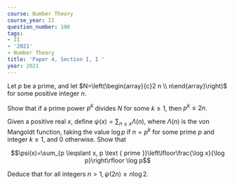 ```yaml
---
course: Number Theory
course_year: II
question_number: 106
tags:
- II
- '2021'
- Number Theory
title: 'Paper 4, Section I, I '
year: 2021
---
```




Let $p$ be a prime, and let $N=\left(\begin{array}{c}2 n \\ n\end{array}\right)$ for some positive integer $n$.

Show that if a prime power $p^{k}$ divides $N$ for some $k \geqslant 1$, then $p^{k} \leqslant 2 n$.

Given a positive real $x$, define $\psi(x)=\sum_{n \leqslant x} \Lambda(n)$, where $\Lambda(n)$ is the von Mangoldt function, taking the value $\log p$ if $n=p^{k}$ for some prime $p$ and integer $k \geqslant 1$, and 0 otherwise. Show that

$$\psi(x)=\sum_{p \leqslant x, p \text { prime }}\left\lfloor\frac{\log x}{\log p}\right\rfloor \log p$$

Deduce that for all integers $n>1, \psi(2 n) \geqslant n \log 2$.